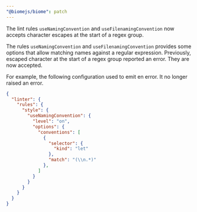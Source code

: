 ```yaml
---
"@biomejs/biome": patch
---
```


The lint rules `useNamingConvention` and `useFilenamingConvention` now accepts character escapes at the start of a regex group.

The rules `useNamingConvention` and `useFilenamingConvention` provides some options that allow matching names against a regular expression.
Previously, escaped character at the start of a regex group reported an error.
They are now accepted.

For example, the following configuration used to emit en error.
It no longer raised an error.

```json
{
  "linter": {
    "rules": {
      "style": {
        "useNamingConvention": {
          "level": "on",
          "options": {
            "conventions": [
              {
                "selector": {
                  "kind": "let"
                },
                "match": "(\\n.*)"
              },
            ]
          }
        }
      }
    }
  }
}
```
